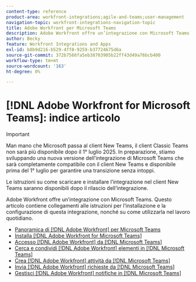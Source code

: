 ```yaml
---
content-type: reference
product-area: workfront-integrations;agile-and-teams;user-management
navigation-topic: workfront-integrations-navigation-topic
title: Adobe Workfront per Microsoft Teams
description: Adobe Workfront offre un’integrazione con Microsoft Teams. Questo articolo contiene collegamenti alle istruzioni per l’installazione e la configurazione di questa integrazione, nonché su come utilizzarla nel lavoro quotidiano.
author: Becky
feature: Workfront Integrations and Apps
exl-id: b8b9d216-b529-4ff0-9259-b37724675d6a
source-git-commit: 372b7566fa5eb38703905b22ff43d49a76bcb400
workflow-type: tm+mt
source-wordcount: '163'
ht-degree: 0%

---
```


# [!DNL Adobe Workfront for Microsoft Teams]: indice articolo

>[!IMPORTANT]
>
>Man mano che Microsoft passa al client New Teams, il client Classic Teams non sarà più disponibile dopo il 1° luglio 2025. In preparazione, stiamo sviluppando una nuova versione dell’integrazione di Microsoft Teams che sarà completamente compatibile con il client New Teams e disponibile prima del 1° luglio per garantire una transizione senza intoppi.
>
>Le istruzioni su come scaricare e installare l’integrazione nel client New Teams saranno disponibili dopo il rilascio dell’integrazione.

Adobe Workfront offre un’integrazione con Microsoft Teams. Questo articolo contiene collegamenti alle istruzioni per l’installazione e la configurazione di questa integrazione, nonché su come utilizzarla nel lavoro quotidiano.

* [Panoramica di [!DNL Adobe Workfront] per Microsoft Teams](../../workfront-integrations-and-apps/using-workfront-with-microsoft-teams/workfront-for-microsoft-teams.md)
* [Installa [!DNL Adobe Workfront for Microsoft Teams]](../../workfront-integrations-and-apps/using-workfront-with-microsoft-teams/install-workfront-ms-teams.md)
* [Accesso [!DNL Adobe Workfront] da [!DNL Microsoft Teams]](../../workfront-integrations-and-apps/using-workfront-with-microsoft-teams/access-workfront-from-ms-teams.md)
* [Cerca e condividi [!DNL Adobe Workfront] elementi in [!DNL Microsoft Teams]](../../workfront-integrations-and-apps/using-workfront-with-microsoft-teams/search-for-and-share-wf-items-in-ms-teams.md)
* [Crea [!DNL Adobe Workfront] attività da [!DNL Microsoft Teams]](../../workfront-integrations-and-apps/using-workfront-with-microsoft-teams/create-workfront-tasks-from-ms-teams.md)
* [Invia [!DNL Adobe Workfront] richieste da [!DNL Microsoft Teams]](../../workfront-integrations-and-apps/using-workfront-with-microsoft-teams/submit-workfront-requests-from-ms-teams.md)
* [Gestisci [!DNL Adobe Workfront] notifiche in [!DNL Microsoft Teams]](../../workfront-integrations-and-apps/using-workfront-with-microsoft-teams/manage-wf-notifications-approval-requests-ms-teams.md)
